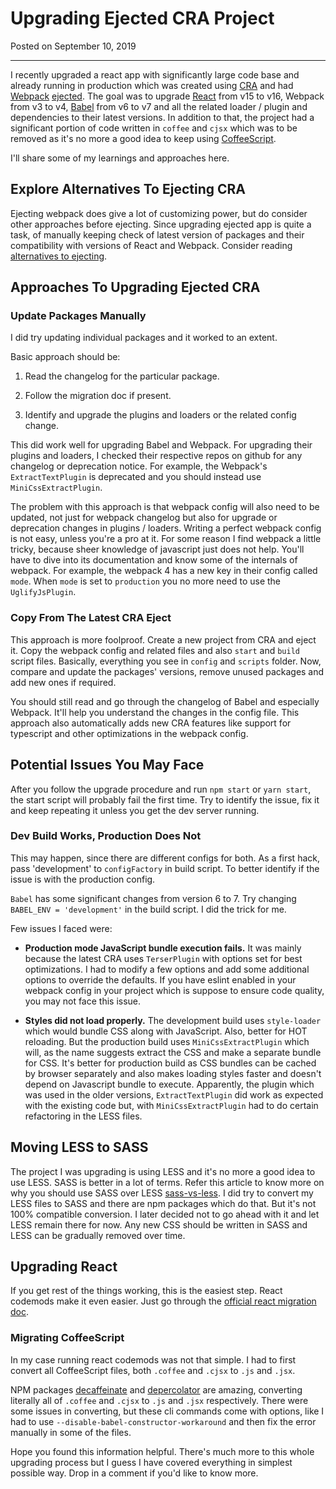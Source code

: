 <!--json
{
  "title": "Upgrading Ejected CRA Project",
  "description": "Upgrading Ejected CRA Project (React v15 to v16) - Blog | Vatsal Joshi",
  "meta": [
    {
      "name": "keywords",
      "content": "CRA,Ejected,Create,React,App,Webpack,Blog,Vatsal,Joshi,vatz88"
    }
  ],
  "date": "2019-09-10",
  "page_identifier": "blog003"
}
-->

# Upgrading Ejected CRA Project

Posted on September 10, 2019

---

I recently upgraded a react app with significantly large code base and already running in production which was created using [CRA](https://facebook.github.io/create-react-app/) and had [Webpack](https://webpack.js.org) [ejected](https://create-react-app.dev/docs/available-scripts#npm-run-eject). The goal was to upgrade [React](https://reactjs.org/) from v15 to v16, Webpack from v3 to v4, [Babel](https://babeljs.io/) from v6 to v7 and all the related loader / plugin and dependencies to their latest versions. In addition to that, the project had a significant portion of code written in `coffee` and `cjsx` which was to be removed as it's no more a good idea to keep using [CoffeeScript](https://coffeescript.org).

I'll share some of my learnings and approaches here.

## Explore Alternatives To Ejecting CRA

Ejecting webpack does give a lot of customizing power, but do consider other approaches before ejecting. Since upgrading ejected app is quite a task, of manually keeping check of latest version of packages and their compatibility with versions of React and Webpack. Consider reading [alternatives to ejecting](https://facebook.github.io/create-react-app/docs/alternatives-to-ejecting).

## Approaches To Upgrading Ejected CRA

### Update Packages Manually

I did try updating individual packages and it worked to an extent.

Basic approach should be:

1. Read the changelog for the particular package.

2. Follow the migration doc if present.

3. Identify and upgrade the plugins and loaders or the related config change.

This did work well for upgrading Babel and Webpack. For upgrading their plugins and loaders, I checked their respective repos on github for any changelog or deprecation notice. For example, the Webpack's `ExtractTextPlugin` is deprecated and you should instead use `MiniCssExtractPlugin`.

The problem with this approach is that webpack config will also need to be updated, not just for webpack changelog but also for upgrade or deprecation changes in plugins / loaders. Writing a perfect webpack config is not easy, unless you're a pro at it. For some reason I find webpack a little tricky, because sheer knowledge of javascript just does not help. You'll have to dive into its documentation and know some of the internals of webpack. For example, the webpack 4 has a new key in their config called `mode`. When `mode` is set to `production` you no more need to use the `UglifyJsPlugin`.

### Copy From The Latest CRA Eject

This approach is more foolproof. Create a new project from CRA and eject it. Copy the webpack config and related files and also `start` and `build` script files. Basically, everything you see in `config` and `scripts` folder. Now, compare and update the packages' versions, remove unused packages and add new ones if required.

You should still read and go through the changelog of Babel and especially Webpack. It'll help you understand the changes in the config file. This approach also automatically adds new CRA features like support for typescript and other optimizations in the webpack config.

## Potential Issues You May Face

After you follow the upgrade procedure and run `npm start` or `yarn start`, the start script will probably fail the first time. Try to identify the issue, fix it and keep repeating it unless you get the dev server running.

### Dev Build Works, Production Does Not

This may happen, since there are different configs for both. As a first hack, pass 'development' to `configFactory` in build script. To better identify if the issue is with the production config.

`Babel` has some significant changes from version 6 to 7. Try changing `BABEL_ENV = 'development'` in the build script. I did the trick for me.

Few issues I faced were:

- **Production mode JavaScript bundle execution fails.** It was mainly because the latest CRA uses `TerserPlugin` with options set for best optimizations. I had to modify a few options and add some additional options to override the defaults. If you have eslint enabled in your webpack config in your project which is suppose to ensure code quality, you may not face this issue.

- **Styles did not load properly.** The development build uses `style-loader` which would bundle CSS along with JavaScript. Also, better for HOT reloading. But the production build uses `MiniCssExtractPlugin` which will, as the name suggests extract the CSS and make a separate bundle for CSS. It's better for production build as CSS bundles can be cached by browser separately and also makes loading styles faster and doesn't depend on Javascript bundle to execute. Apparently, the plugin which was used in the older versions, `ExtractTextPlugin` did work as expected with the existing code but, with `MiniCssExtractPlugin` had to do certain refactoring in the LESS files.

## Moving LESS to SASS

The project I was upgrading is using LESS and it's no more a good idea to use LESS. SASS is better in a lot of terms. Refer this article to know more on why you should use SASS over LESS [sass-vs-less](https://css-tricks.com/sass-vs-less/). I did try to convert my LESS files to SASS and there are npm packages which do that. But it's not 100% compatible conversion. I later decided not to go ahead with it and let LESS remain there for now. Any new CSS should be written in SASS and LESS can be gradually removed over time.

## Upgrading React

If you get rest of the things working, this is the easiest step. React codemods make it even easier. Just go through the [official react migration doc](https://reactjs.org/blog/2017/09/26/react-v16.0.html#upgrading).

### Migrating CoffeeScript

In my case running react codemods was not that simple. I had to first convert all CoffeeScript files, both `.coffee` and `.cjsx` to `.js` and `.jsx`.

NPM packages [decaffeinate](https://github.com/decaffeinate/decaffeinate) and [depercolator](https://github.com/bugsnag/depercolator) are amazing, converting literally all of `.coffee` and `.cjsx` to `.js` and `.jsx` respectively. There were some issues in converting, but these cli commands come with options, like I had to use `--disable-babel-constructor-workaround` and then fix the error manually in some of the files.

Hope you found this information helpful. There's much more to this whole upgrading process but I guess I have covered everything in simplest possible way. Drop in a comment if you'd like to know more.
